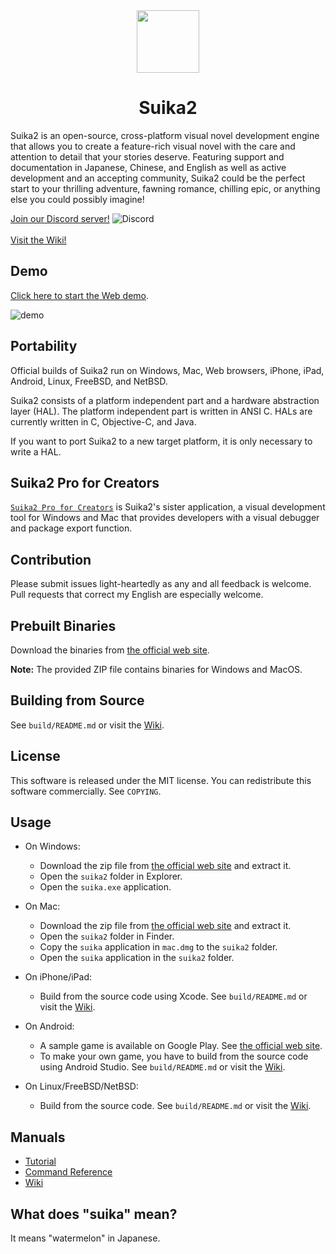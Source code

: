 <!-- Header -->
<div align="center">
	<img src="https://suika2.com/img/AppIcon.png" width="100" height="100"/>
	<h1>Suika2</h1>
</div>

<!-- Content -->

Suika2 is an open-source, cross-platform visual novel development engine that allows you to create a feature-rich visual novel with the care and attention to detail that your stories deserve. Featuring support and documentation in Japanese, Chinese, and English as well as active development and an accepting community, Suika2 could be the perfect start to your thrilling adventure, fawning romance, chilling epic, or anything else you could possibly imagine!

[Join our Discord server!](https://discord.gg/ZmvXxE8GFg)
![Discord](https://discord.com/api/guilds/986623112617541677/widget.png)
<br/><br/>[Visit the Wiki!](https://github.com/suika2engine/suika2/wiki)

## Demo

[Click here to start the Web demo](https://suika2.com/game-en/).

![demo](https://github.com/ktabata/suika2/raw/master/doc/screenshot-en.jpg "screenshot")

## Portability

Official builds of Suika2 run on Windows, Mac, Web browsers, iPhone, iPad, Android, Linux, FreeBSD, and NetBSD.

Suika2 consists of a platform independent part and a hardware abstraction layer (HAL). The platform independent part is written in ANSI C. HALs are currently written in C, Objective-C, and Java.

If you want to port Suika2 to a new target platform, it is only necessary to write a HAL.

## Suika2 Pro for Creators

[`Suika2 Pro for Creators`](https://github.com/suika2engine/suika2/wiki/6.-Suika2-Pro-for-Creators) is Suika2's sister application, a visual development tool for Windows and Mac that provides developers with a visual debugger and package export function.

## Contribution

Please submit issues light-heartedly as any and all feedback is welcome.
Pull requests that correct my English are especially welcome.

## Prebuilt Binaries

Download the binaries from [the official web site](https://suika2.com/en/).

**Note:** The provided ZIP file contains binaries for Windows and MacOS.

## Building from Source

See `build/README.md` or visit the [Wiki](https://github.com/suika2engine/suika2/wiki/1.-Installation-and-Building-from-Source).

## License

This software is released under the MIT license.
You can redistribute this software commercially.
See `COPYING`.

## Usage

* On Windows:
    * Download the zip file from [the official web site](https://suika2.com/en/) and extract it.
    * Open the `suika2` folder in Explorer.
    * Open the `suika.exe` application.

* On Mac:
    * Download the zip file from [the official web site](https://suika2.com/en/) and extract it.
    * Open the `suika2` folder in Finder.
    * Copy the `suika` application in `mac.dmg` to the `suika2` folder.
    * Open the `suika` application in the `suika2` folder.

* On iPhone/iPad:
    * Build from the source code using Xcode. See `build/README.md` or visit the [Wiki](https://github.com/suika2engine/suika2/wiki/1.-Installation-and-Building-from-Source#ios).

* On Android:
    * A sample game is available on Google Play. See [the official web site](https://suika2.com/en/).
    * To make your own game, you have to build from the source code using Android Studio. See `build/README.md` or visit the [Wiki](https://github.com/suika2engine/suika2/wiki/1.-Installation-and-Building-from-Source#android).

* On Linux/FreeBSD/NetBSD:
    * Build from the source code. See `build/README.md` or visit the [Wiki](https://github.com/suika2engine/suika2/wiki/1.-Installation-and-Building-from-Source#linux-binary-x86_64).

## Manuals

* [Tutorial](https://suika2.com/en/tutorial.html)
* [Command Reference](https://suika2.com/en/reference.html)
* [Wiki](https://github.com/suika2engine/suika2/wiki/1.-Installation-and-Building-from-Source)

## What does "suika" mean?

It means "watermelon" in Japanese.
